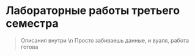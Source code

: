 # Лабораторные работы третьего семестра 
>Описания внутри \n
>Просто забиваешь данные, и вуаля, работа готова
